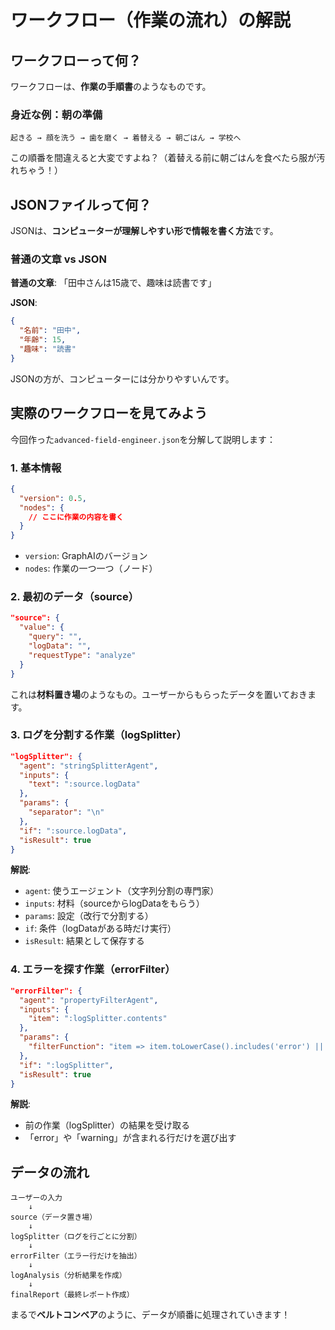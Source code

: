 # ワークフロー（作業の流れ）の解説

## ワークフローって何？

ワークフローは、**作業の手順書**のようなものです。

### 身近な例：朝の準備

```
起きる → 顔を洗う → 歯を磨く → 着替える → 朝ごはん → 学校へ
```

この順番を間違えると大変ですよね？（着替える前に朝ごはんを食べたら服が汚れちゃう！）

## JSONファイルって何？

JSONは、**コンピューターが理解しやすい形で情報を書く方法**です。

### 普通の文章 vs JSON

**普通の文章**:
「田中さんは15歳で、趣味は読書です」

**JSON**:
```json
{
  "名前": "田中",
  "年齢": 15,
  "趣味": "読書"
}
```

JSONの方が、コンピューターには分かりやすいんです。

## 実際のワークフローを見てみよう

今回作った`advanced-field-engineer.json`を分解して説明します：

### 1. 基本情報
```json
{
  "version": 0.5,
  "nodes": {
    // ここに作業の内容を書く
  }
}
```

- `version`: GraphAIのバージョン
- `nodes`: 作業の一つ一つ（ノード）

### 2. 最初のデータ（source）
```json
"source": {
  "value": {
    "query": "",
    "logData": "",
    "requestType": "analyze"
  }
}
```

これは**材料置き場**のようなもの。ユーザーからもらったデータを置いておきます。

### 3. ログを分割する作業（logSplitter）
```json
"logSplitter": {
  "agent": "stringSplitterAgent",
  "inputs": {
    "text": ":source.logData"
  },
  "params": {
    "separator": "\n"
  },
  "if": ":source.logData",
  "isResult": true
}
```

**解説**:
- `agent`: 使うエージェント（文字列分割の専門家）
- `inputs`: 材料（sourceからlogDataをもらう）
- `params`: 設定（改行で分割する）
- `if`: 条件（logDataがある時だけ実行）
- `isResult`: 結果として保存する

### 4. エラーを探す作業（errorFilter）
```json
"errorFilter": {
  "agent": "propertyFilterAgent",
  "inputs": {
    "item": ":logSplitter.contents"
  },
  "params": {
    "filterFunction": "item => item.toLowerCase().includes('error') || item.toLowerCase().includes('warning')"
  },
  "if": ":logSplitter",
  "isResult": true
}
```

**解説**:
- 前の作業（logSplitter）の結果を受け取る
- 「error」や「warning」が含まれる行だけを選び出す

## データの流れ

```
ユーザーの入力
    ↓
source（データ置き場）
    ↓
logSplitter（ログを行ごとに分割）
    ↓
errorFilter（エラー行だけを抽出）
    ↓
logAnalysis（分析結果を作成）
    ↓
finalReport（最終レポート作成）
```

まるで**ベルトコンベア**のように、データが順番に処理されていきます！ 